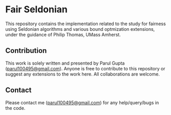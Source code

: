 # Fair Seldonian
This repository contains the implementation related to the study for fairness using Seldonian algorithms and various bound optmization extensions, under the guidance of Philip Thomas, UMass Amherst.

## Contribution
This work is solely written and presented by Parul Gupta (parul100495@gmail.com). Anyone is free to contribute to this repository or suggest any extensions to the work here. All collaborations are welcome.

## Contact
Please contact me (parul100495@gmail.com) for any help/query/bugs in the code.
